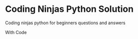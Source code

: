 # Coding Ninjas Python Solution

Coding ninjas python for beginners questions and answers 

With Code
